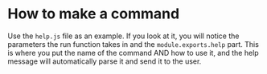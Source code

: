 # How to make a command
Use the `help.js` file as an example. If you look at it, you will notice the parameters the run function takes in and the `module.exports.help` part. This is where you put the name of the command AND how to use it, and the help message will automatically parse it and send it to the user.
